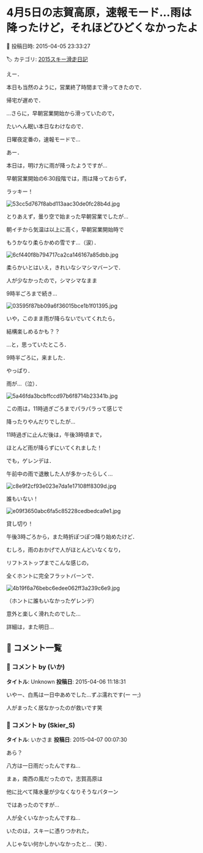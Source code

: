 # 4月5日の志賀高原，速報モード…雨は降ったけど，それほどひどくなかったよ

📅 投稿日時: 2015-04-05 23:33:27

🏷️ カテゴリ: [2015スキー滑走日記](c09ea645cfc085f86dfcd80f49599dd89.md)

えー．


本日も当然のように，営業終了時間まで滑ってきたので．


帰宅が遅めで．


…さらに，早朝営業開始から滑っていたので，


たいへん眠い本日なわけなので．


日曜夜定番の，速報モードで…





あー．


本日は，明け方に雨が降ったようですが…


早朝営業開始の6:30段階では，雨は降っておらず，


ラッキー！




![53cc5d767f8abd113aac30de0fc28b4d.jpg](images/53cc5d767f8abd113aac30de0fc28b4d.jpg)







とりあえず，曇り空で始まった早朝営業でしたが…


朝イチから気温は以上に高く，早朝営業開始時で


もうかなり柔らかめの雪です…（涙）．




![6cf440f8b794717ca2ca146167a85dbb.jpg](images/6cf440f8b794717ca2ca146167a85dbb.jpg)




柔らかいとはいえ，きれいなシマシマバーンで．


人が少なかったので，シマシマなまま


9時半ごろまで続き…




![03595f87bb09a6f36015bce1b1f01395.jpg](images/03595f87bb09a6f36015bce1b1f01395.jpg)







いや，このまま雨が降らないでいてくれたら，


結構楽しめるかも？？


…と，思っていたところ．


9時半ごろに，来ました．


やっぱり．


雨が…（泣）．




![5a46fda3bcbffccd97b6f8714b23341b.jpg](images/5a46fda3bcbffccd97b6f8714b23341b.jpg)




この雨は，11時過ぎごろまでパラパラって感じで


降ったりやんだりでしたが…





11時過ぎに止んだ後は，午後3時頃まで，


ほとんど雨が降らずにいてくれました！





でも，ゲレンデは．


午前中の雨で退散した人が多かったらしく…




![c8e9f2cf93e023e7da1e17108ff8309d.jpg](images/c8e9f2cf93e023e7da1e17108ff8309d.jpg)




誰もいない！




![e09f3650abc6fa5c85228cedbedca9e1.jpg](images/e09f3650abc6fa5c85228cedbedca9e1.jpg)




貸し切り！





午後3時ごろから，また時折ぽつぽつ降り始めたけど．


むしろ，雨のおかげで人がほとんどいなくなり，


リフトストップまでこんな感じの，


全くホントに完全フラットバーンで．




![4b19f6a76bebc6edee062ff3a239c6e9.jpg](images/4b19f6a76bebc6edee062ff3a239c6e9.jpg)




（ホントに誰もいなかったゲレンデ）





意外と楽しく滑れたのでした…





詳細は，また明日…

## 💬 コメント一覧

### 💬 コメント by (いか)
**タイトル**: Unknown
**投稿日**: 2015-04-06 11:18:31

いやー、白馬は一日中あめでした…ずぶ濡れです(ー ー;)

人がまったく居なかったのが救いです笑

### 💬 コメント by (Skier_S)
**タイトル**: いかさま
**投稿日**: 2015-04-07 00:07:30

あら？

八方は一日雨だったんですね…

まぁ，南西の風だったので，志賀高原は

他に比べて降水量が少なくなりそうなパターン

ではあったのですが…



人が全くいなかったんですね…

いたのは，スキーに憑りつかれた，

人じゃない何かしかいなかったと…（笑）．

